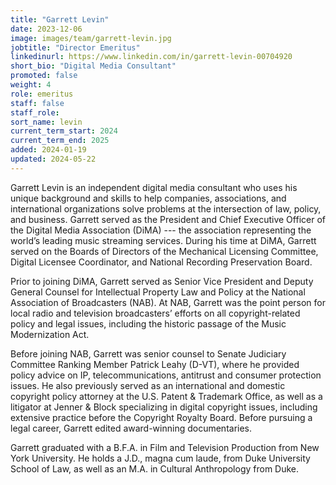 ```yaml
---
title: "Garrett Levin"
date: 2023-12-06
image: images/team/garrett-levin.jpg
jobtitle: "Director Emeritus"
linkedinurl: https://www.linkedin.com/in/garrett-levin-00704920
short_bio: "Digital Media Consultant"
promoted: false
weight: 4
role: emeritus
staff: false
staff_role: 
sort_name: levin
current_term_start: 2024
current_term_end: 2025
added: 2024-01-19
updated: 2024-05-22
---
```


Garrett Levin is an independent digital media consultant who uses his unique background and skills to help companies, associations, and international organizations solve problems at the intersection of law, policy, and business. Garrett served as the President and Chief Executive Officer of the Digital Media Association (DiMA) --- the association representing the world’s leading music streaming services. During his time at DiMA, Garrett served on the Boards of Directors of the Mechanical Licensing Committee, Digital Licensee Coordinator, and National Recording Preservation Board.

Prior to joining DiMA, Garrett served as Senior Vice President and Deputy General Counsel for Intellectual Property Law and Policy at the National Association of Broadcasters (NAB). At NAB, Garrett was the point person for local radio and television broadcasters’ efforts on all copyright-related policy and legal issues, including the historic passage of the Music Modernization Act.

Before joining NAB, Garrett was senior counsel to Senate Judiciary Committee Ranking Member Patrick Leahy (D-VT), where he provided policy advice on IP, telecommunications, antitrust and consumer protection issues. He also previously served as an international and domestic copyright policy attorney at the U.S. Patent & Trademark Office, as well as a litigator at Jenner & Block specializing in digital copyright issues, including extensive practice before the Copyright Royalty Board. Before pursuing a legal career, Garrett edited award-winning documentaries.

Garrett graduated with a B.F.A. in Film and Television Production from New York University. He holds a J.D., magna cum laude, from Duke University School of Law, as well as an M.A. in Cultural Anthropology from Duke.
